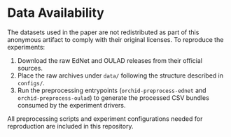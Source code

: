# Data Availability

The datasets used in the paper are not redistributed as part of this
anonymous artifact to comply with their original licenses. To reproduce
the experiments:

1. Download the raw EdNet and OULAD releases from their official sources.
2. Place the raw archives under `data/` following the structure
   described in `configs/`.
3. Run the preprocessing entrypoints
   (`orchid-preprocess-ednet` and `orchid-preprocess-oulad`) to generate
   the processed CSV bundles consumed by the experiment drivers.

All preprocessing scripts and experiment configurations needed for
reproduction are included in this repository.
